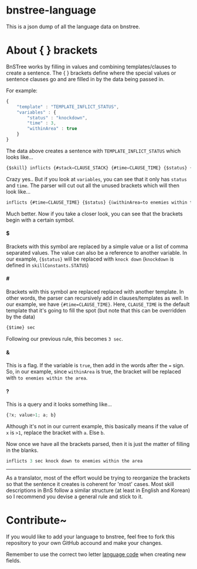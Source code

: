# bnstree-language

This is a json dump of all the language data on bnstree.


# About { } brackets

BnSTree works by filling in values and combining templates/clauses to create a sentence. The { } brackets define where the special values or sentence clauses go and are filled in by the data being passed in. 

For example:
```javascript
{
    "template" : "TEMPLATE_INFLICT_STATUS", 
    "variables" : {
        "status" : "knockdown", 
        "time" : 3,
        "withinArea" : true
    }
}
```
The data above creates a sentence with `TEMPLATE_INFLICT_STATUS` which looks like...
```javascript
{$skill} inflicts {#stack=CLAUSE_STACK} {#time=CLAUSE_TIME} {$status} {#statDown=CLAUSE_STAT_DOWN} {#timeAfter=CLAUSE_TIME_AFTER} {&withinArea=to enemies within the area} {&players=to players and familiars} {&additional=to additional enemies hit} {#condition=CLAUSE_CONDITION_ON} {#statusOther=CLAUSE_TO_STATUS}
```

Crazy yes.. But if you look at `variables`, you can see that it only has `status` and `time`. The parser will cut out all the unused brackets which will then look like...
```javascript
inflicts {#time=CLAUSE_TIME} {$status} {&withinArea=to enemies within the area}
```
Much better. Now if you take a closer look, you can see that the brackets begin with a certain symbol.

#### $ 
Brackets with this symbol are replaced by a simple value or a list of comma separated values. The value can also be a reference to another variable. In our example, `{$status}` will be replaced with `knock down` (`knockdown` is defined in `skillConstants.STATUS`)

#### \#
Brackets with this symbol are replaced replaced with another template. In other words, the parser can recursively add in clauses/templates as well. In our example, we have `{#time=CLAUSE_TIME}`. Here, `CLAUSE_TIME` is the default template that it's going to fill the spot (but note that this can be overridden by the data)

```javascript
{$time} sec
```

Following our previous rule, this becomes `3 sec`.

#### &
This is a flag. If the variable is `true`, then add in the words after the `=` sign. So, in our example, since `withinArea` is true, the bracket will be replaced with `to enemies within the area`.


#### ?
This is a query and it looks something like...
```javascript
{?x; value>1; a; b}
```
Although it's not in our current example, this basically means if the value of `x` is `>1`, replace the bracket with `a`. Else `b`.

Now once we have all the brackets parsed, then it is just the matter of filling in the blanks. 
```javascript
inflicts 3 sec knock down to enemies within the area
```

---


As a translator, most of the effort would be trying to reorganize the brackets so that the sentence it creates is coherent for 'most' cases. Most skill descriptions in BnS follow a similar structure (at least in English and Korean) so I recommend you devise a general rule and stick to it.



# Contribute~

If you would like to add your language to bnstree, feel free to fork this repository to your own GitHub accound and make your changes.

Remember to use the correct two letter [language code](https://www.w3schools.com/tags/ref_language_codes.asp) when creating new fields.
